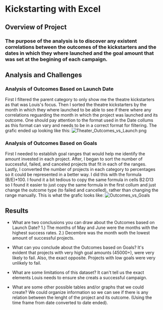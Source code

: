 # Kickstarting with Excel

## Overview of Project

### The purpose of the analysis is to discover any existent correlations between the outcomes of the kickstarters and the dates in which they where launched and the goal amount that was set at the begining of each campaign.

## Analysis and Challenges

### Analysis of Outcomes Based on Launch Date
First I filtered the parent category to only show me the theatre kickstarters as that was Louis's focus. Then I sorted the theatre kickstarters by the month in which they where launched to be able to see if there where any correlations reguarding the month in which the project was launched and its outcome.
One should pay attention to the format used in the Date collums as this format can vary and needs to be in a correct format for filtering.
  The grafic ended up looking like this:
![Theater_Outcomes_vs_Launch png](https://user-images.githubusercontent.com/92558873/139000360-7afa1424-e6cd-4e6f-9090-bfdd7b428011.png)

### Analysis of Outcomes Based on Goals
First I needed to establish goal ranges that would help me identify the amount invested in each project. After, I began to sort the number of successful, failed, and canceled projects that fit in each of the ranges. Lastly, I converted the number of projects in each category to percentages so it could be represented in a better way. I did this with the formula (B/E)*100.
I found it a bit tedious to copy the same formula in cells B2:D13 so I found it easier to just copy the same formula in the first collum and just change the outcome type (to failed and cancelled), rather than changing the range manually.
This is what the grafic looks like:
![Outcomes_vs_Goals](https://user-images.githubusercontent.com/92558873/139000331-3800a330-4686-479a-9a98-a2692ee3d1e9.png)



## Results

- What are two conclusions you can draw about the Outcomes based on Launch Date?
  1.) The months of May and June were the months with the highest success rates.
  2.) Decembre was the month woth the lowest amount of successful projects.

- What can you conclude about the Outcomes based on Goals?
 It's evident that projects with very high goal amounts (45000+), were very likely to fail. 
 Also, the exact opposite. Projects with low goals were very unlikely to fail.
- What are some limitations of this dataset?
 It can't tell us the exact elements Louis needs to ensure she creats a successful campaign.
- What are some other possible tables and/or graphs that we could create?
We could organize information so we can see if there is any relation between the lenght of the project and its outcome. (Using the time frame from date converted to date ended).
